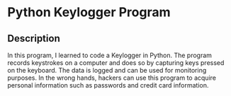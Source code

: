 <h1>Python Keylogger Program</h1>

<h2>Description</h2>
In this program, I learned to code a Keylogger in Python. The program records keystrokes on a computer and does so by capturing keys pressed on the keyboard. The data is logged and can be used for monitoring purposes. In the wrong hands, hackers can use this program to acquire 
personal information such as passwords and credit card information.
<br />
